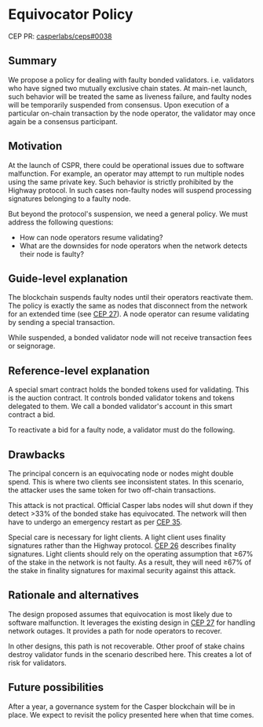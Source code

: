 # Equivocator Policy

CEP PR: [casperlabs/ceps#0038](https://github.com/casperlabs/ceps/pull/0038)

## Summary

[summary]: #summary

We propose a policy for dealing with faulty bonded validators. i.e. validators who have signed two mutually exclusive chain states. At main-net launch, such behavior will be treated the same as liveness failure, and faulty nodes will be temporarily suspended from consensus. Upon execution of a particular on-chain transaction by the node operator, the validator may once again be a consensus participant. 

## Motivation

[motivation]: #motivation

At the launch of CSPR, there could be operational issues due to software malfunction. For example, an operator may attempt to run multiple nodes using the same private key. Such behavior is strictly prohibited by the Highway protocol. In such cases non-faulty nodes will suspend processing signatures belonging to a faulty node.

But beyond the protocol's suspension, we need a general policy. We must address the following questions:

- How can node operators resume validating?
- What are the downsides for node operators when the network detects their node is faulty?

## Guide-level explanation

[guide-level-explanation]: #guide-level-explanation

The blockchain suspends faulty nodes until their operators reactivate them. The policy is exactly the same as nodes that disconnect from the network for an extended time (see [CEP 27][1]). A node operator can resume validating by sending a special transaction.

While suspended, a bonded validator node will not receive transaction fees or seignorage.

[1]: https://github.com/CasperLabs/ceps/blob/master/text/0027-disabling-bids.md

## Reference-level explanation

[reference-level-explanation]: #reference-level-explanation

A special smart contract holds the bonded tokens used for validating. This is the auction contract. It controls bonded validator tokens and tokens delegated to them. We call a bonded validator's account in this smart contract a bid.

To reactivate a bid for a faulty node, a validator must do the following.

## Drawbacks

[drawbacks]: #drawbacks

The principal concern is an equivocating node or nodes might double spend. This is where two clients see inconsistent states. In this scenario, the attacker uses the same token for two off-chain transactions.

This attack is not practical. Official Casper labs nodes will shut down if they detect >33% of the bonded stake has equivocated. The network will then have to undergo an emergency restart as per [CEP 35][2].

Special care is necessary for light clients. A light client uses finality signatures rather than the Highway protocol. [CEP 26][3] describes finality signatures. Light clients should rely on the operating assumption that ≥67% of the stake in the network is not faulty. As a result, they will need ≥67% of the stake in finality signatures for maximal security against this attack.

[2]: https://github.com/CasperLabs/ceps/blob/master/text/0035-emergency-restarts.md
[3]: https://github.com/CasperLabs/ceps/blob/master/text/0026-finality-signature-gossiping.md

## Rationale and alternatives

[rationale-and-alternatives]: #rationale-and-alternatives

The design proposed assumes that equivocation is most likely due to software malfunction. It leverages the existing design in [CEP 27][4] for handling network outages. It provides a path for node operators to recover.

In other designs, this path is not recoverable. Other proof of stake chains destroy validator funds in the scenario described here. This creates a lot of risk for validators.

[4]: https://github.com/CasperLabs/ceps/blob/master/text/0027-disabling-bids.md

## Future possibilities

[future-possibilities]: #future-possibilities

After a year, a governance system for the Casper blockchain will be in place. We expect to revisit the policy presented here when that time comes.